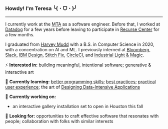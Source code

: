 ### Howdy! I'm Teresa ╰( ･ ᗜ ･ )╯

---

I currently work at the [MTA](https://new.mta.info/) as a software engineer. Before that, I worked at
[Datadog](https://www.datadoghq.com/) for a few years before leaving to participate in [Recurse Center](https://www.recurse.com/)
for a few months.

I graduated from [Harvey Mudd](http://hmc.edu) with a B.S. in Computer Science in 2020, with a concentration on AI and ML. I previously interned at [Bloomberg](http://bloomberg.com), [Slack](https://slack.com), [IBM Design](https://www.ibm.com/design/), [Stitch Fix](https://www.stitchfix.com), [CircleCI](https://circleci.com), and [Industrial Light & Magic](https://www.ilm.com).

⚡️ **Interested in:** building meaningful, intentional software; generative & interactive art

🌱 **Currently learning:** [better programming skills](https://missing.csail.mit.edu); [best practices](https://pragprog.com/titles/tpp20/the-pragmatic-programmer-20th-anniversary-edition/); [practical user experience](https://rosenfeldmedia.com/books/the-user-experience-team-of-one/); the art of [Designing Data-Intensive Applications](https://dataintensive.net)

🔨 **Currently working on:**
- an interactive gallery installation set to open in Houston this fall

🔭 **Looking for:** opportunities to craft effective software that resonates with people; collaboration with folks with similar interests

